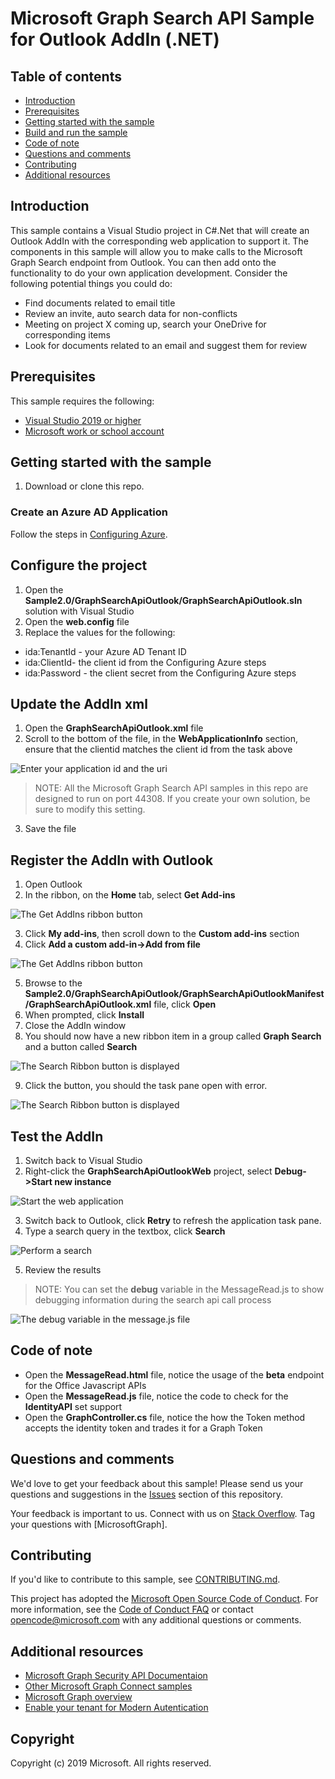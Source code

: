 # Microsoft Graph Search API Sample for Outlook AddIn (.NET)

## Table of contents

* [Introduction](#introduction)
* [Prerequisites](#prerequisites)
* [Getting started with the sample](#getting-started-with-the-sample)
* [Build and run the sample](#build-and-run-the-sample)
* [Code of note](#code-of-note)
* [Questions and comments](#questions-and-comments)
* [Contributing](#contributing)
* [Additional resources](#additional-resources)

## Introduction

This sample contains a Visual Studio project in C#.Net that will create an Outlook AddIn with the corresponding web application to support it.  The components in this sample will allow you to make calls to the Microsoft Graph Search endpoint from Outlook.  You can then add onto the functionality to do your own application development.  Consider the following potential things you could do:

- Find documents related to email title
- Review an invite, auto search data for non-conflicts
- Meeting on project X coming up, search your OneDrive for corresponding items
- Look for documents related to an email and suggest them for review

## Prerequisites

This sample requires the following:  

  * [Visual Studio 2019 or higher](https://www.visualstudio.com/en-us/downloads) 
  * [Microsoft work or school account](https://www.outlook.com) 

## Getting started with the sample

 1. Download or clone this repo.

### Create an Azure AD Application

Follow the steps in [Configuring Azure](./ConfigureAzure.md).

## Configure the project

1.  Open the **Sample2.0/GraphSearchApiOutlook/GraphSearchApiOutlook.sln** solution with Visual Studio
2.  Open the **web.config** file
3.  Replace the values for the following:

- ida:TenantId - your Azure AD Tenant ID
- ida:ClientId- the client id from the Configuring Azure steps
- ida:Password - the client secret from the Configuring Azure steps

## Update the AddIn xml

1.  Open the **GraphSearchApiOutlook.xml** file
2.  Scroll to the bottom of the file, in the **WebApplicationInfo** section, ensure that the clientid matches the client id from the task above

![Enter your application id and the uri](./media/s02_WebAppInfo.png 'Update the AddIn xml')

> NOTE: All the Microsoft Graph Search API samples in this repo are designed to run on port 44308.  If you create your own solution, be sure to modify this setting.

3.  Save the file

## Register the AddIn with Outlook

1.  Open Outlook
2.  In the ribbon, on the **Home** tab, select **Get Add-ins**

![The Get AddIns ribbon button](./media/s02_OutlookRibbonAddIn.png 'Select Get Add-ins')

3.  Click **My add-ins**, then scroll down to the **Custom add-ins** section
4.  Click **Add a custom add-in->Add from file**

![The Get AddIns ribbon button](./media/s02_AddCustomAddIn.png 'Select Get Add-ins')

5.  Browse to the **Sample2.0/GraphSearchApiOutlook/GraphSearchApiOutlookManifest/GraphSearchApiOutlook.xml** file, click **Open**
6.  When prompted, click **Install**
7.  Close the AddIn window
8.  You should now have a new ribbon item in a group called **Graph Search** and a button called **Search**

![The Search Ribbon button is displayed](./media/s02_SearchRibbon.png 'The new ribbon button')

9.  Click the button, you should the task pane open with error.

![The Search Ribbon button is displayed](./media/s02_SearchRibbonError.png 'The new ribbon button')

## Test the AddIn

1.  Switch back to Visual Studio
2.  Right-click the **GraphSearchApiOutlookWeb** project, select **Debug->Start new instance**

![Start the web application](./media/s02_StartDebug.png 'Debug the project')

3.  Switch back to Outlook, click **Retry** to refresh the application task pane.
4.  Type a search query in the textbox, click **Search**

![Perform a search](./media/s02_Search.png 'Perform a search')

5.  Review the results

>NOTE: You can set the **debug** variable in the MessageRead.js to show debugging information during the search api call process

![The debug variable in the message.js file](./media/s02_DebugVar.png 'Set the debug variable to true')

## Code of note

- Open the **MessageRead.html** file, notice the usage of the **beta** endpoint for the Office Javascript APIs
- Open the **MessageRead.js** file, notice the code to check for the **IdentityAPI** set support
- Open the **GraphController.cs** file, notice the how the Token method accepts the identity token and trades it for a Graph Token

## Questions and comments

We'd love to get your feedback about this sample! 
Please send us your questions and suggestions in the [Issues](https://github.com/microsoftgraph/aspnet-connect-rest-sample/issues) section of this repository.

Your feedback is important to us. Connect with us on [Stack Overflow](https://stackoverflow.com/questions/tagged/microsoftgraph).
Tag your questions with [MicrosoftGraph].

## Contributing ##

If you'd like to contribute to this sample, see [CONTRIBUTING.md](CONTRIBUTING.md).

This project has adopted the [Microsoft Open Source Code of Conduct](https://opensource.microsoft.com/codeofconduct/). 
For more information, see the [Code of Conduct FAQ](https://opensource.microsoft.com/codeofconduct/faq/) or contact [opencode@microsoft.com](mailto:opencode@microsoft.com) with any additional questions or comments.

## Additional resources

- [Microsoft Graph Security API Documentaion](https://aka.ms/graphsecuritydocs)
- [Other Microsoft Graph Connect samples](https://github.com/MicrosoftGraph?utf8=%E2%9C%93&query=-Connect)
- [Microsoft Graph overview](https://graph.microsoft.io)
- [Enable your tenant for Modern Autentication](https://social.technet.microsoft.com/wiki/contents/articles/32711.exchange-online-how-to-enable-your-tenant-for-modern-authentication.aspx)

## Copyright
Copyright (c) 2019 Microsoft. All rights reserved.
